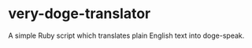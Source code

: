 very-doge-translator
====================

A simple Ruby script which translates plain English text into doge-speak.
